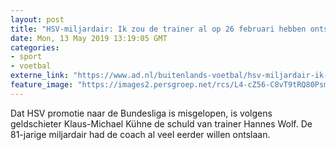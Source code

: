 ```yaml
---
layout: post
title: "HSV-miljardair: Ik zou de trainer al op 26 februari hebben ontslagen"
date: Mon, 13 May 2019 13:19:05 GMT
categories: 
- sport 
- voetbal 
externe_link: "https://www.ad.nl/buitenlands-voetbal/hsv-miljardair-ik-zou-de-trainer-al-op-26-februari-hebben-ontslagen~acccf9ef/"
feature_image: "https://images2.persgroep.net/rcs/L4-cZ56-C8vT9tRQ80Psm_BFy5s/diocontent/148227263/_fitwidth/400/?appId=21791a8992982cd8da851550a453bd7f&quality=0.7"
---
```


Dat HSV promotie naar de Bundesliga is misgelopen, is volgens geldschieter Klaus-Michael Kühne de schuld van trainer Hannes Wolf. De 81-jarige miljardair had de coach al veel eerder willen ontslaan.
